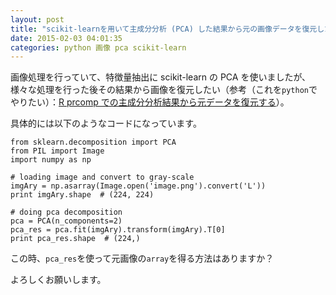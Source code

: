 ```yaml
---
layout: post
title: "scikit-learnを用いて主成分分析 (PCA) した結果から元の画像データを復元したい"
date: 2015-02-03 04:01:35
categories: python 画像 pca scikit-learn
---
```

<p>画像処理を行っていて、特徴量抽出に scikit-learn の PCA を使いましたが、様々な処理を行った後その結果から画像を復元したい（参考（これを<code>python</code>でやりたい）：<a href="http://sinhrks.hatenablog.com/entry/2014/10/19/000929" rel="nofollow">R prcomp での主成分分析結果から元データを復元する</a>）。</p>

<p>具体的には以下のようなコードになっています。</p>

<pre class="lang-py prettyprint-override"><code>from sklearn.decomposition import PCA
from PIL import Image
import numpy as np

# loading image and convert to gray-scale
imgAry = np.asarray(Image.open('image.png').convert('L'))
print imgAry.shape  # (224, 224)

# doing pca decomposition
pca = PCA(n_components=2)
pca_res = pca.fit(imgAry).transform(imgAry).T[0]
print pca_res.shape  # (224,)
</code></pre>

<p>この時、<code>pca_res</code>を使って元画像の<code>array</code>を得る方法はありますか？</p>

<p>よろしくお願いします。</p>
